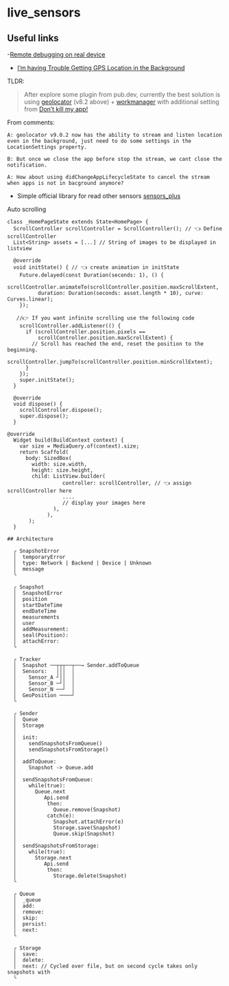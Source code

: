 # live_sensors

## Useful links
-[Remote debugging on real device](https://dev.to/petrussola/how-to-debug-flutter-app-with-real-android-phone-693)


- [I’m having Trouble Getting GPS Location in the Background](https://pmatatias.medium.com/im-having-trouble-getting-the-gps-location-in-the-background-flutter-70acf559f5f4)

TLDR: 
> After explore some plugin from pub.dev, currently the best solution is using [geolocator](https://pub.dev/packages/geolocator) (v8.2 above) + [workmanager](https://pub.dev/packages/workmanager) with additional setting from [Don’t kill my app!](https://dontkillmyapp.com/)

From comments:  
```
A: geolocator v9.0.2 now has the ability to stream and listen location even in the background, just need to do some settings in the LocationSettings property.  
  
B: But once we close the app before stop the stream, we cant close the notification.  
  
A: How about using didChangeAppLifecycleState to cancel the stream when apps is not in bacground anymore?
```
- Simple official library for read other sensors [sensors_plus](https://pub.dev/packages/sensors_plus)


Auto scrolling
```
class _HomePageState extends State<HomePage> {
  ScrollController scrollController = ScrollController(); // 👈 Define scrollController 
  List<String> assets = [...] // String of images to be displayed in listview

  @override
  void initState() { // 👈 create animation in initState
    Future.delayed(const Duration(seconds: 1), () {
      scrollController.animateTo(scrollController.position.maxScrollExtent,
          duration: Duration(seconds: asset.length * 10), curve: Curves.linear);
    });

   //👉 If you want infinite scrolling use the following code 
    scrollController.addListener(() {
      if (scrollController.position.pixels ==
          scrollController.position.maxScrollExtent) {
        // Scroll has reached the end, reset the position to the beginning.
        scrollController.jumpTo(scrollController.position.minScrollExtent);
      }
    });
    super.initState();
  }

  @override
  void dispose() {
    scrollController.dispose();
    super.dispose();
  }

@override
  Widget build(BuildContext context) {
    var size = MediaQuery.of(context).size;
    return Scaffold(
      body: SizedBox(
        width: size.width,
        height: size.height,
        child: ListView.builder(
                  controller: scrollController, // 👈 assign scrollController here
                  ....
                  // display your images here
               ),
             ),
       );
  }
```   

```
## Architecture

  ╭ SnapshotError
  │  temporaryError
  │  type: Network | Backend | Device | Unknown
  │  message
  ╰

  ╭ Snapshot
  │  SnapshotError
  │  position
  │  startDateTime
  │  endDateTime
  │  measurements
  │  user
  │  addMeasurement:
  │  seal(Position):
  │  attachError:
  ╰

  ╭ Tracker
  │  Snapshot ──┬┬┬──┬──→ Sender.addToQueue
  │  Sensors:   │││  │
  │    Sensor_A ┘││  │
  │    Sensor_B ─┘│  │
  │    Sensor_N ──┘  │
  │  GeoPosition ────┘ 
  ╰

  ╭ Sender
  │  Queue
  │  Storage
  │   
  │  init:
  │    sendSnapshotsFromQueue()
  │    sendSnapshotsFromStorage()
  │
  │  addToQueue:
  │    Snapshot -> Queue.add
  │
  │  sendSnapshotsFromQueue:
  │    while(true):
  │      Queue.next
  │         Api.send
  │          then:
  │            Queue.remove(Snapshot)
  │          catch(e):
  │            Snapshot.attachError(e)
  │            Storage.save(Snapshot)
  │            Queue.skip(Snapshot)
  │
  │  sendSnapshotsFromStorage:
  │    while(true):
  │      Storage.next
  │         Api.send
  │          then:
  │            Storage.delete(Snapshot)
  ╰

  ╭ Queue
  │  _queue
  │  add:
  │  remove:
  │  skip:
  │  persist:
  │  next: 
  ╰ 

  ╭ Storage
  │  save:
  │  delete:
  │  next: // Cycled over file, but on second cycle takes only snapshots with 
  ╰ 


  